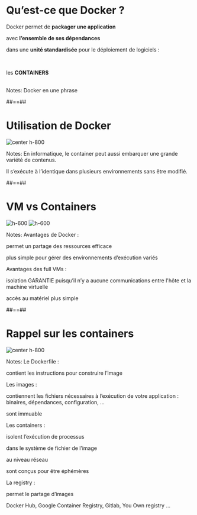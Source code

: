 <!-- .slide:-->

# Qu’est-ce que Docker ?

Docker permet de **packager une application**

<!-- .element: class="center" -->

avec **l’ensemble de ses dépendances**

<!-- .element: class="center" -->

dans une **unité standardisée** pour le déploiement de logiciels :

<!-- .element: class="center" -->

<br>

les **CONTAINERS**

<!-- .element: class="center" -->

<br>
Notes:
Docker en une phrase

##==##

<!-- .slide:-->

# Utilisation de Docker

![center h-800](./assets/images/docker-utilisation.svg)

Notes:
En informatique, le container peut aussi embarquer une grande variété de contenus.

Il s’exécute à l’identique dans plusieurs environnements sans être modifié.

##==##

<!-- .slide: class="flex-row" -->

# VM vs Containers

![h-600](./assets/images/vms.png)
![h-600](./assets/images/containers.png)

Notes:
Avantages de Docker :

permet un partage des ressources efficace

plus simple pour gérer des environnements d’exécution variés

Avantages des full VMs :

isolation GARANTIE puisqu’il n’y a aucune communications entre l'hôte et la machine virtuelle

accès au matériel plus simple

##==##

<!-- .slide:-->

# Rappel sur les containers

![center h-800](./assets/images/docker-recap.png)

Notes:
Le Dockerfile :

contient les instructions pour construire l’image

Les images :

contiennent les fichiers nécessaires à l’exécution de votre application : binaires, dépendances, configuration, …

sont immuable

Les containers :

isolent l’exécution de processus

dans le système de fichier de l’image

au niveau réseau

sont conçus pour être éphémères

La registry :

permet le partage d’images

Docker Hub, Google Container Registry, Gitlab, You Own registry ...

